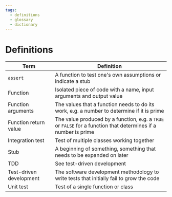 ```yaml
---
tags:
  - definitions
  - glossary
  - dictionary
---
```


# Definitions

<!-- markdownlint-disable MD013 --><!-- Table cannot be split up over lines, hence will break 80 characters per line -->

Term                   |Definition
-----------------------|----------------------------------------------------------------------------------------
`assert`               |A function to test one's own assumptions or indicate a stub
Function               |Isolated piece of code with a name, input arguments and output value
Function arguments     |The values that a function needs to do its work, e.g. a number to determine if it is prime
Function return value  |The value produced by a function, e.g. a `TRUE` or `FALSE` for a function that determines if a number is prime
Integration test       |Test of multiple classes working together
Stub                   |A beginning of something, something that needs to be expanded on later
TDD                    |See test-driven development
Test-driven development|The software development methodology to write tests that initially fail to grow the code
Unit test              |Test of a single function or class

<!-- markdownlint-enable MD013 -->
